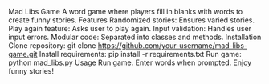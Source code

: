 Mad Libs Game
A word game where players fill in blanks with words to create funny stories.
Features
Randomized stories: Ensures varied stories.
Play again feature: Asks user to play again.
Input validation: Handles user input errors.
Modular code: Separated into classes and methods.
Installation
Clone repository: git clone https://github.com/your-username/mad-libs-game.git
Install requirements: pip install -r requirements.txt
Run game: python mad_libs.py
Usage
Run game.
Enter words when prompted.
Enjoy funny stories!
